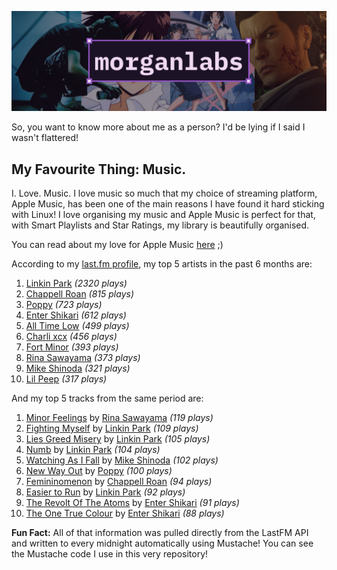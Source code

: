 [![GitHub Profile README banner that reads "morganlabs"](./.github/assets/banner_knowmore.png)](https://morganlabs.dev)

So, you want to know more about me as a person? I'd be lying if I said I wasn't
flattered!

## My Favourite Thing: Music.

I. Love. Music. I love music so much that my choice of streaming platform, Apple
Music, has been one of the main reasons I have found it hard sticking with
Linux! I love organising my music and Apple Music is perfect for that, with
Smart Playlists and Star Ratings, my library is beautifully organised.

You can read about my love for Apple Music
[here](https://www.morganlabs.dev/blog/why-i-love-apple-music) ;)

According to my [last.fm profile](https://last.fm/user/morganlabs), my top 5
artists in the past 6 months are:

1. [Linkin Park](https://www.last.fm/music/Linkin+Park) *(2320 plays)*
2. [Chappell Roan](https://www.last.fm/music/Chappell+Roan) *(815 plays)*
3. [Poppy](https://www.last.fm/music/Poppy) *(723 plays)*
4. [Enter Shikari](https://www.last.fm/music/Enter+Shikari) *(612 plays)*
5. [All Time Low](https://www.last.fm/music/All+Time+Low) *(499 plays)*
6. [Charli xcx](https://www.last.fm/music/Charli+xcx) *(456 plays)*
7. [Fort Minor](https://www.last.fm/music/Fort+Minor) *(393 plays)*
8. [Rina Sawayama](https://www.last.fm/music/Rina+Sawayama) *(373 plays)*
9. [Mike Shinoda](https://www.last.fm/music/Mike+Shinoda) *(321 plays)*
10. [Lil Peep](https://www.last.fm/music/Lil+Peep) *(317 plays)*

And my top 5 tracks from the same period are:

1. [Minor Feelings](https://www.last.fm/music/Rina+Sawayama/_/Minor+Feelings) by [Rina Sawayama](https://www.last.fm/music/Rina+Sawayama) *(119 plays)*
2. [Fighting Myself](https://www.last.fm/music/Linkin+Park/_/Fighting+Myself) by [Linkin Park](https://www.last.fm/music/Linkin+Park) *(109 plays)*
3. [Lies Greed Misery](https://www.last.fm/music/Linkin+Park/_/Lies+Greed+Misery) by [Linkin Park](https://www.last.fm/music/Linkin+Park) *(105 plays)*
4. [Numb](https://www.last.fm/music/Linkin+Park/_/Numb) by [Linkin Park](https://www.last.fm/music/Linkin+Park) *(104 plays)*
5. [Watching As I Fall](https://www.last.fm/music/Mike+Shinoda/_/Watching+As+I+Fall) by [Mike Shinoda](https://www.last.fm/music/Mike+Shinoda) *(102 plays)*
6. [New Way Out](https://www.last.fm/music/Poppy/_/New+Way+Out) by [Poppy](https://www.last.fm/music/Poppy) *(100 plays)*
7. [Femininomenon](https://www.last.fm/music/Chappell+Roan/_/Femininomenon) by [Chappell Roan](https://www.last.fm/music/Chappell+Roan) *(94 plays)*
8. [Easier to Run](https://www.last.fm/music/Linkin+Park/_/Easier+to+Run) by [Linkin Park](https://www.last.fm/music/Linkin+Park) *(92 plays)*
9. [The Revolt Of The Atoms](https://www.last.fm/music/Enter+Shikari/_/The+Revolt+Of+The+Atoms) by [Enter Shikari](https://www.last.fm/music/Enter+Shikari) *(91 plays)*
10. [The One True Colour](https://www.last.fm/music/Enter+Shikari/_/The+One+True+Colour) by [Enter Shikari](https://www.last.fm/music/Enter+Shikari) *(88 plays)*

**Fun Fact:** All of that information was pulled directly from the LastFM API
and written to every midnight automatically using Mustache! You can see the
Mustache code I use in this very repository!
